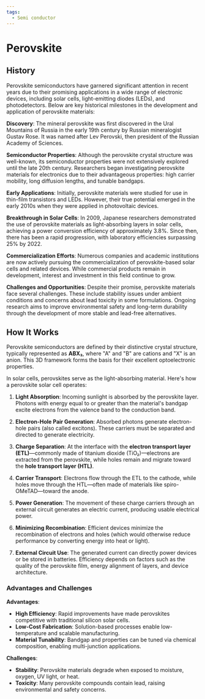 ```yaml
---
tags:
  - Semi conductor
---
```


<head>
    <meta name="google-adsense-account" content="ca-pub-9364684337389377">
    <meta charset="UTF-8">
    <meta name="viewport" content="width=device-width, initial-scale=1.0">
    <meta name="description" content="Welcome to ac-electricity! Here you will learn more about electricity, the different components used to make an electrical circuit as well as their features and use cases.">
    <meta name="keywords" content="alexis carbillet, carbillet, electricity, capacitors, conductors, diodes, electronic, energy source, hardware, home appliances, inductors, insulators, resistors, semi-conductors">
    <meta name="author" content="Alexis Carbillet ">
</head>

# Perovskite

## History

Perovskite semiconductors have garnered significant attention in recent years due to their promising applications in a wide range of electronic devices, including solar cells, light-emitting diodes (LEDs), and photodetectors. Below are key historical milestones in the development and application of perovskite materials:

**Discovery**: The mineral perovskite was first discovered in the Ural Mountains of Russia in the early 19th century by Russian mineralogist Gustav Rose. It was named after Lev Perovski, then president of the Russian Academy of Sciences.

**Semiconductor Properties**: Although the perovskite crystal structure was well-known, its semiconductor properties were not extensively explored until the late 20th century. Researchers began investigating perovskite materials for electronics due to their advantageous properties: high carrier mobility, long diffusion lengths, and tunable bandgaps.

**Early Applications**: Initially, perovskite materials were studied for use in thin-film transistors and LEDs. However, their true potential emerged in the early 2010s when they were applied in photovoltaic devices.

**Breakthrough in Solar Cells**: In 2009, Japanese researchers demonstrated the use of perovskite materials as light-absorbing layers in solar cells, achieving a power conversion efficiency of approximately 3.8%. Since then, there has been a rapid progression, with laboratory efficiencies surpassing 25% by 2022.

**Commercialization Efforts**: Numerous companies and academic institutions are now actively pursuing the commercialization of perovskite-based solar cells and related devices. While commercial products remain in development, interest and investment in this field continue to grow.

**Challenges and Opportunities**: Despite their promise, perovskite materials face several challenges. These include stability issues under ambient conditions and concerns about lead toxicity in some formulations. Ongoing research aims to improve environmental safety and long-term durability through the development of more stable and lead-free alternatives.

## How It Works

Perovskite semiconductors are defined by their distinctive crystal structure, typically represented as **ABX₃**, where "A" and "B" are cations and "X" is an anion. This 3D framework forms the basis for their excellent optoelectronic properties.

In solar cells, perovskites serve as the light-absorbing material. Here's how a perovskite solar cell operates:

1. **Light Absorption**: Incoming sunlight is absorbed by the perovskite layer. Photons with energy equal to or greater than the material's bandgap excite electrons from the valence band to the conduction band.

2. **Electron-Hole Pair Generation**: Absorbed photons generate electron-hole pairs (also called excitons). These carriers must be separated and directed to generate electricity.

3. **Charge Separation**: At the interface with the **electron transport layer (ETL)**—commonly made of titanium dioxide (TiO₂)—electrons are extracted from the perovskite, while holes remain and migrate toward the **hole transport layer (HTL)**.

4. **Carrier Transport**: Electrons flow through the ETL to the cathode, while holes move through the HTL—often made of materials like spiro-OMeTAD—toward the anode.

5. **Power Generation**: The movement of these charge carriers through an external circuit generates an electric current, producing usable electrical power.

6. **Minimizing Recombination**: Efficient devices minimize the recombination of electrons and holes (which would otherwise reduce performance by converting energy into heat or light).

7. **External Circuit Use**: The generated current can directly power devices or be stored in batteries. Efficiency depends on factors such as the quality of the perovskite film, energy alignment of layers, and device architecture.

### Advantages and Challenges

**Advantages**:

* **High Efficiency**: Rapid improvements have made perovskites competitive with traditional silicon solar cells.
* **Low-Cost Fabrication**: Solution-based processes enable low-temperature and scalable manufacturing.
* **Material Tunability**: Bandgap and properties can be tuned via chemical composition, enabling multi-junction applications.

**Challenges**:

* **Stability**: Perovskite materials degrade when exposed to moisture, oxygen, UV light, or heat.
* **Toxicity**: Many perovskite compounds contain lead, raising environmental and safety concerns.
